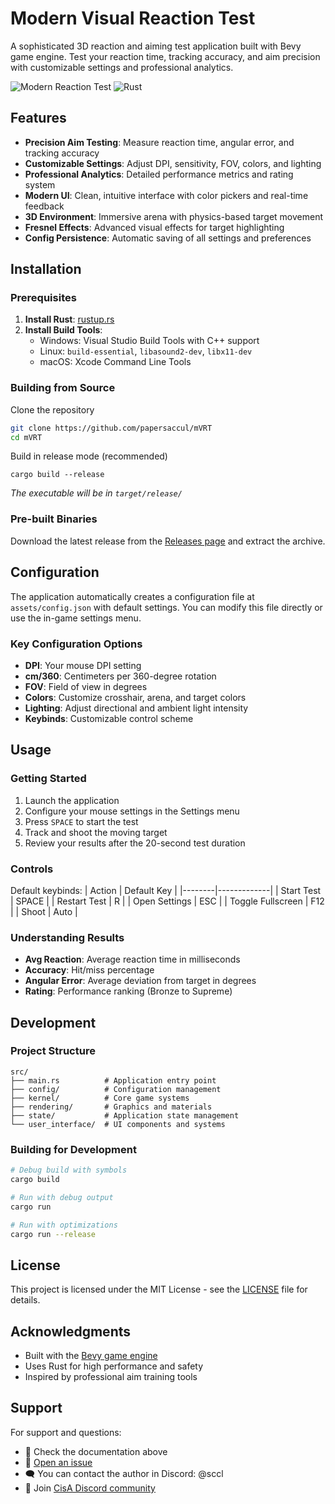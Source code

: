 # Modern Visual Reaction Test

A sophisticated 3D reaction and aiming test application built with Bevy game engine. Test your reaction time, tracking accuracy, and aim precision with customizable settings and professional analytics.

![Modern Reaction Test](https://img.shields.io/badge/Engine-Bevy-blue)
![Rust](https://img.shields.io/badge/Language-Rust-orange)

## Features

- **Precision Aim Testing**: Measure reaction time, angular error, and tracking accuracy
- **Customizable Settings**: Adjust DPI, sensitivity, FOV, colors, and lighting
- **Professional Analytics**: Detailed performance metrics and rating system
- **Modern UI**: Clean, intuitive interface with color pickers and real-time feedback
- **3D Environment**: Immersive arena with physics-based target movement
- **Fresnel Effects**: Advanced visual effects for target highlighting
- **Config Persistence**: Automatic saving of all settings and preferences

## Installation

### Prerequisites

1. **Install Rust**: [rustup.rs](https://rustup.rs/)
2. **Install Build Tools**:
   - Windows: Visual Studio Build Tools with C++ support
   - Linux: `build-essential`, `libasound2-dev`, `libx11-dev`
   - macOS: Xcode Command Line Tools

### Building from Source

Clone the repository
```bash
git clone https://github.com/papersaccul/mVRT
cd mVRT
```
Build in release mode (recommended)
```
cargo build --release
```
*The executable will be in `target/release/`*


### Pre-built Binaries

Download the latest release from the [Releases page](https://github.com/papersaccul/mVRT/releases) and extract the archive.

## Configuration

The application automatically creates a configuration file at `assets/config.json` with default settings. You can modify this file directly or use the in-game settings menu.

### Key Configuration Options

- **DPI**: Your mouse DPI setting
- **cm/360**: Centimeters per 360-degree rotation
- **FOV**: Field of view in degrees
- **Colors**: Customize crosshair, arena, and target colors
- **Lighting**: Adjust directional and ambient light intensity
- **Keybinds**: Customizable control scheme

## Usage

### Getting Started

1. Launch the application
2. Configure your mouse settings in the Settings menu
3. Press `SPACE` to start the test
4. Track and shoot the moving target
5. Review your results after the 20-second test duration

### Controls
Default keybinds:
| Action | Default Key |
|--------|-------------|
| Start Test | SPACE |
| Restart Test | R |
| Open Settings | ESC |
| Toggle Fullscreen | F12 |
| Shoot | Auto |

### Understanding Results

- **Avg Reaction**: Average reaction time in milliseconds
- **Accuracy**: Hit/miss percentage
- **Angular Error**: Average deviation from target in degrees
- **Rating**: Performance ranking (Bronze to Supreme)

## Development

### Project Structure

```
src/
├── main.rs          # Application entry point
├── config/          # Configuration management
├── kernel/          # Core game systems
├── rendering/       # Graphics and materials
├── state/           # Application state management
└── user_interface/  # UI components and systems
```

### Building for Development

```bash
# Debug build with symbols
cargo build

# Run with debug output
cargo run

# Run with optimizations
cargo run --release
```

## License

This project is licensed under the MIT License - see the [LICENSE](LICENSE) file for details.

## Acknowledgments

- Built with the [Bevy game engine](https://bevyengine.org/)
- Uses Rust for high performance and safety
- Inspired by professional aim training tools

## Support

For support and questions:
- 📖 Check the documentation above
- 🐛 [Open an issue](https://github.com/papersaccul/mVRT/issues)
- 🗨️ You can contact the author in Discord: @sccl
- 💬 Join [CisA Discord community](https://discord.gg/rWH3BJAcED)
